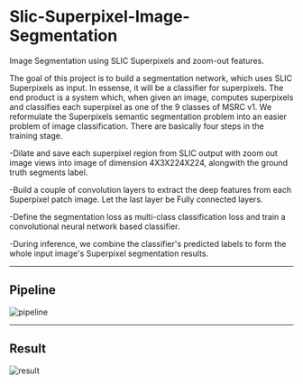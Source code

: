 # Slic-Superpixel-Image-Segmentation
Image Segmentation using SLIC Superpixels and zoom-out features.

The goal of this project is to build a segmentation network, which uses SLIC Superpixels as input. In essense, it will be a classifier for superpixels. The end product is a system which, when given an image, computes superpixels and classifies each superpixel as one of the 9 classes of MSRC v1.
We reformulate the Superpixels semantic segmentation problem into an easier problem of image classification. There are basically four steps in the training stage.

-Dilate and save each superpixel region from SLIC output with zoom out image views into image of dimension 4X3X224X224, alongwith the ground truth segments label.

-Build a couple of convolution layers to extract the deep features from each Superpixel patch image. Let the last layer be Fully connected layers.

-Define the segmentation loss as multi-class classification loss and train a convolutional neural network based classifier.

-During inference, we combine the classifier's predicted labels to form the whole input image's Superpixel segmentation results.

---

## Pipeline

![pipeline](git_images/algo.PNG)

---

## Result

![result](git_images/res.PNG)
